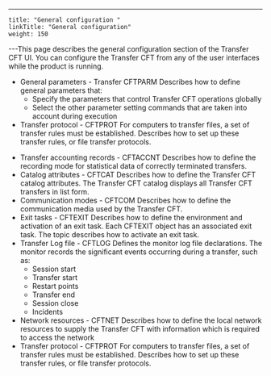---
    title: "General configuration "
    linkTitle: "General configuration"
    weight: 150
---This page describes the general configuration section of the Transfer CFT UI. You can configure the Transfer CFT from any of the user interfaces while the product is running.

- General parameters - Transfer CFTPARM Describes how to define general parameters that:
    -   Specify the parameters that control Transfer CFT operations globally
    -   Select the other parameter setting commands that are taken into account during execution
- Transfer protocol - CFTPROT For computers to transfer files, a set of transfer rules must be established. Describes how to set up these transfer rules, or file transfer protocols.

<!-- -->

- Transfer accounting records - CFTACCNT Describes how to define the recording mode for statistical data of correctly terminated transfers.
- Catalog attributes - CFTCAT Describes how to define the Transfer CFT catalog attributes. The Transfer CFT catalog displays all Transfer CFT transfers in list form.
- Communication modes - CFTCOM Describes how to define the communication media used by the Transfer CFT.
- Exit tasks - CFTEXIT Describes how to define the environment and activation of an exit task. Each CFTEXIT object has an associated exit task. The topic describes how to activate an exit task.
- Transfer Log file - CFTLOG Defines the monitor log file declarations. The monitor records the significant events occurring during a transfer, such as:
    -   Session start
    -   Transfer start
    -   Restart points
    -   Transfer end
    -   Session close
    -   Incidents
- Network resources - CFTNET Describes how to define the local network resources to supply the Transfer CFT with information which is required to access the network
- Transfer protocol - CFTPROT For computers to transfer files, a set of transfer rules must be established. Describes how to set up these transfer rules, or file transfer protocols.
